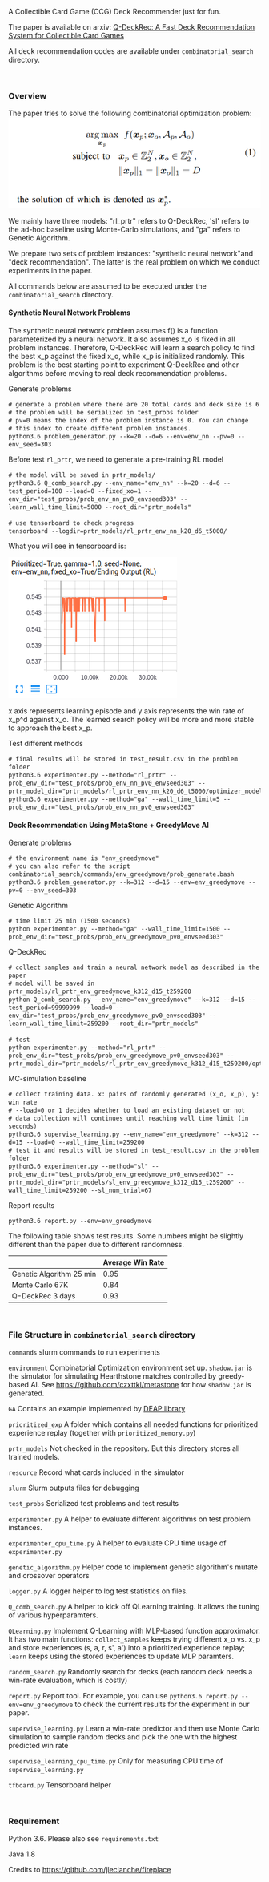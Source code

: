 A Collectible Card Game (CCG) Deck Recommender just for fun. 

The paper is available on arxiv: [Q-DeckRec: A Fast Deck Recommendation System for Collectible Card Games](https://arxiv.org/abs/1806.09771)

All deck recommendation codes are available under `combinatorial_search` directory.

<br>

### Overview

The paper tries to solve the following combinatorial optimization problem:
![Image of Tensorflow](combinatorial_search/resource/obj.png)

We mainly have three models: "rl_prtr" refers to Q-DeckRec, 'sl' refers to the ad-hoc baseline using Monte-Carlo simulations, and "ga" refers to Genetic Algorithm.

We prepare two sets of problem instances: "synthetic neural network"and "deck recommendation". The latter is the real problem on which we conduct experiments in the paper.

All commands below are assumed to be executed under the `combinatorial_search` directory.
#### Synthetic Neural Network Problems 

The synthetic neural network problem assumes f() is a function parameterized by a neural network. It also assumes x_o is fixed in all problem instances. Therefore, Q-DeckRec will learn a search policy to find the best x_p against the fixed x_o, while x_p is initialized randomly. This problem is the best starting point to experiment Q-DeckRec and other algorithms before moving to real deck recommendation problems.

Generate problems
```
# generate a problem where there are 20 total cards and deck size is 6
# the problem will be serialized in test_probs folder
# pv=0 means the index of the problem instance is 0. You can change 
# this index to create different problem instances.
python3.6 problem_generator.py --k=20 --d=6 --env=env_nn --pv=0 --env_seed=303
```

Before test `rl_prtr`, we need to generate a pre-training RL model
```
# the model will be saved in prtr_models/
python3.6 Q_comb_search.py --env_name="env_nn" --k=20 --d=6 --test_period=100 --load=0 --fixed_xo=1 --env_dir="test_probs/prob_env_nn_pv0_envseed303" --learn_wall_time_limit=5000 --root_dir="prtr_models"

# use tensorboard to check progress
tensorboard --logdir=prtr_models/rl_prtr_env_nn_k20_d6_t5000/
```

What you will see in tensorboard is:

![Image of Tensorflow](combinatorial_search/resource/tf_res.png)

x axis represents learning episode and y axis represents the win rate of x_p^d against x_o. The learned search policy will be more and more stable to approach the best x_p.


Test different methods
```
# final results will be stored in test_result.csv in the problem folder
python3.6 experimenter.py --method="rl_prtr" --prob_env_dir="test_probs/prob_env_nn_pv0_envseed303" --prtr_model_dir="prtr_models/rl_prtr_env_nn_k20_d6_t5000/optimizer_model_fixedxoTrue/qlearning"
python3.6 experimenter.py --method="ga" --wall_time_limit=5 --prob_env_dir="test_probs/prob_env_nn_pv0_envseed303"
```

#### Deck Recommendation Using MetaStone + GreedyMove AI
Generate problems
```
# the environment name is "env_greedymove"
# you can also refer to the script combinatorial_search/commands/env_greedymove/prob_generate.bash
python3.6 problem_generator.py --k=312 --d=15 --env=env_greedymove --pv=0 --env_seed=303
```

Genetic Algorithm
```
# time limit 25 min (1500 seconds)
python experimenter.py --method="ga" --wall_time_limit=1500 --prob_env_dir="test_probs/prob_env_greedymove_pv0_envseed303"
```

Q-DeckRec
```
# collect samples and train a neural network model as described in the paper
# model will be saved in prtr_models/rl_prtr_env_greedymove_k312_d15_t259200
python Q_comb_search.py --env_name="env_greedymove" --k=312 --d=15 --test_period=99999999 --load=0 --env_dir="test_probs/prob_env_greedymove_pv0_envseed303" --learn_wall_time_limit=259200 --root_dir="prtr_models"

# test
python experimenter.py --method="rl_prtr" --prob_env_dir="test_probs/prob_env_greedymove_pv0_envseed303" --prtr_model_dir="prtr_models/rl_prtr_env_greedymove_k312_d15_t259200/optimizer_model_fixedxoFalse/qlearning" 
```

MC-simulation baseline
```
# collect training data. x: pairs of randomly generated (x_o, x_p), y: win rate
# --load=0 or 1 decides whether to load an existing dataset or not
# data collection will continues until reaching wall time limit (in seconds)
python3.6 supervise_learning.py --env_name="env_greedymove" --k=312 --d=15 --load=0 --wall_time_limit=259200 
# test it and results will be stored in test_result.csv in the problem folder
python3.6 experimenter.py --method="sl" --prob_env_dir="test_probs/prob_env_greedymove_pv0_envseed303" --prtr_model_dir="prtr_models/sl_env_greedymove_k312_d15_t259200" --wall_time_limit=259200 --sl_num_trial=67
```


Report results
```
python3.6 report.py --env=env_greedymove
```
The following table shows test results. Some numbers might be slightly different than the paper due to different randomness. 

|                          | Average Win Rate |
|--------------------------|------------------|
| Genetic Algorithm 25 min | 0.95             |
| Monte Carlo 67K          | 0.84             |
| Q-DeckRec 3 days         | 0.93             |

<br>

### File Structure in `combinatorial_search` directory

`commands`
slurm commands to run experiments

`environment`
Combinatorial Optimization environment set up. `shadow.jar` is the simulator for simulating Hearthstone matches controlled by greedy-based AI.
See https://github.com/czxttkl/metastone for how `shadow.jar` is generated.

`GA`
Contains an example implemented by [DEAP library](https://github.com/DEAP/deap)

`prioritized_exp`
A folder which contains all needed functions for prioritized experience replay (together with `prioritized_memory.py`)

`prtr_models`
Not checked in the repository. But this directory stores all trained models.

`resource`
Record what cards included in the simulator

`slurm`
Slurm outputs files for debugging

`test_probs`
Serialized test problems and test results

`experimenter.py`
A helper to evaluate different algorithms on test problem instances.

`experimenter_cpu_time.py`
A helper to evaluate CPU time usage of `experimenter.py`

`genetic_algorithm.py`
Helper code to implement genetic algorithm's mutate and crossover operators

`logger.py`
A logger helper to log test statistics on files.

`Q_comb_search.py`
A helper to kick off QLearning training. It allows the tuning of various hyperparamters.

`QLearning.py`
Implement Q-Learning with MLP-based function approximator. It has two main functions: `collect_samples` keeps trying different x_o vs. x_p and store experiences (s, a, r, s', a') into a prioritized experience replay; `learn` keeps using the stored experiences to update MLP paramters.

`random_search.py`
Randomly search for decks (each random deck needs a win-rate evaluation, which is costly)

`report.py`
Report tool. For example, you can use `python3.6 report.py --env=env_greedymove` to check the current results for the experiment in our paper.

`supervise_learning.py`
Learn a win-rate predictor and then use Monte Carlo simulation to sample random decks and pick the one with the highest predicted win rate

`supervise_learning_cpu_time.py`
Only for measuring CPU time of `supervise_learning.py`

`tfboard.py`
Tensorboard helper



<br>

### Requirement

Python 3.6. Please also see `requirements.txt`

Java 1.8

Credits to https://github.com/jleclanche/fireplace
